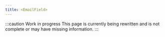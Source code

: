 ```yaml
---
title: <EmailField>
---
```


:::caution Work in progress
This page is currently being rewritten and is not complete or may have missing information.
:::